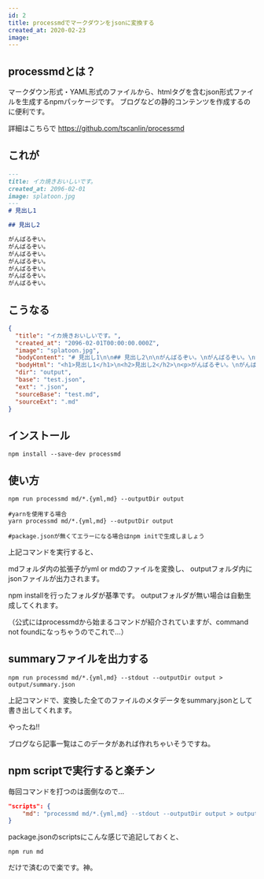 ```yaml
---
id: 2
title: processmdでマークダウンをjsonに変換する
created_at: 2020-02-23
image:
---
```


## processmdとは？
マークダウン形式・YAML形式のファイルから、htmlタグを含むjson形式ファイルを生成するnpmパッケージです。
ブログなどの静的コンテンツを作成するのに便利です。

詳細はこちらで
https://github.com/tscanlin/processmd


## これが
```md:test.md
---
title: イカ焼きおいしいです。
created_at: 2096-02-01
image: splatoon.jpg
---
# 見出し1

## 見出し2

がんばるぞい。
がんばるぞい。
がんばるぞい。
がんばるぞい。
がんばるぞい。
がんばるぞい。
がんばるぞい。
```

## こうなる
```json:test.json
{
  "title": "イカ焼きおいしいです。",
  "created_at": "2096-02-01T00:00:00.000Z",
  "image": "splatoon.jpg",
  "bodyContent": "# 見出し1\n\n## 見出し2\n\nがんばるぞい。\nがんばるぞい。\nがんばるぞい。\nがんばるぞい。\nがんばるぞい。\nがんばるぞい。\nがんばるぞい。",
  "bodyHtml": "<h1>見出し1</h1>\n<h2>見出し2</h2>\n<p>がんばるぞい。\nがんばるぞい。\nがんばるぞい。\nがんばるぞい。\nがんばるぞい。\nがんばるぞい。\nがんばるぞい。</p>\n",
  "dir": "output",
  "base": "test.json",
  "ext": ".json",
  "sourceBase": "test.md",
  "sourceExt": ".md"
}
```

## インストール
```bash:
npm install --save-dev processmd
```


## 使い方
```bash:
npm run processmd md/*.{yml,md} --outputDir output

#yarnを使用する場合
yarn processmd md/*.{yml,md} --outputDir output

#package.jsonが無くてエラーになる場合はnpm initで生成しましょう
```
上記コマンドを実行すると、

mdフォルダ内の拡張子がyml or mdのファイルを変換し、
outputフォルダ内にjsonファイルが出力されます。

npm installを行ったフォルダが基準です。
outputフォルダが無い場合は自動生成してくれます。

（公式にはprocessmdから始まるコマンドが紹介されていますが、command not foundになっちゃうのでこれで…）

## summaryファイルを出力する
```bash:
npm run processmd md/*.{yml,md} --stdout --outputDir output > output/summary.json
```
上記コマンドで、変換した全てのファイルのメタデータをsummary.jsonとして書き出してくれます。

やったね!!

ブログなら記事一覧はこのデータがあれば作れちゃいそうですね。

## npm scriptで実行すると楽チン
毎回コマンドを打つのは面倒なので…

```json:package.json
"scripts": {
    "md": "processmd md/*.{yml,md} --stdout --outputDir output > output/summary.json"
}
```
package.jsonのscriptsにこんな感じで追記しておくと、

```bash:
npm run md
```

だけで済むので楽です。神。
